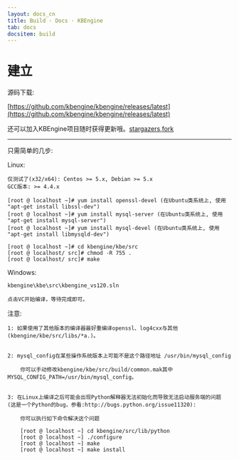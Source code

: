 ```yaml
---
layout: docs_cn
title: Build · Docs · KBEngine
tab: docs
docsitem: build
---
```


建立
==============

源码下载:

[https://github.com/kbengine/kbengine/releases/latest](https://github.com/kbengine/kbengine/releases/latest)

还可以加入KBEngine项目随时获得更新哦。[stargazers](https://github.com/kbengine/kbengine/stargazers),[fork](https://github.com/kbengine/kbengine/fork)


- - -


只需简单的几步:

Linux:

	仅测试了(x32/x64): Centos >= 5.x, Debian >= 5.x
	GCC版本: >= 4.4.x

	[root @ localhost ~]# yum install openssl-devel (在Ubuntu类系统上, 使用 "apt-get install libssl-dev")
	[root @ localhost ~]# yum install mysql-server (在Ubuntu类系统上, 使用 "apt-get install mysql-server")
	[root @ localhost ~]# yum install mysql-devel (在Ubuntu类系统上, 使用 "apt-get install libmysqld-dev")

	[root @ localhost ~]# cd kbengine/kbe/src
	[root @ localhost/ src]# chmod -R 755 .
	[root @ localhost/ src]# make

Windows:

	kbengine\kbe\src\kbengine_vs120.sln  

	点击VC开始编译，等待完成即可。


注意: 

	1: 如果使用了其他版本的编译器最好重编译openssl、log4cxx与其他(kbengine/kbe/src/libs/*a.)。


	2: mysql_config在某些操作系统版本上可能不是这个路径地址 /usr/bin/mysql_config

		你可以手动修改kbengine/kbe/src/build/common.mak其中MYSQL_CONFIG_PATH=/usr/bin/mysql_config。


	3: 在Linux上编译之后可能会出现Python解释器无法初始化而导致无法启动服务端的问题 (这是一个Python的bug，参看:http://bugs.python.org/issue11320):
		
		你可以执行如下命令解决这个问题

		[root @ localhost ~] cd kbengine/src/lib/python
		[root @ localhost ~] ./configure
		[root @ localhost ~] make
		[root @ localhost ~] make install

